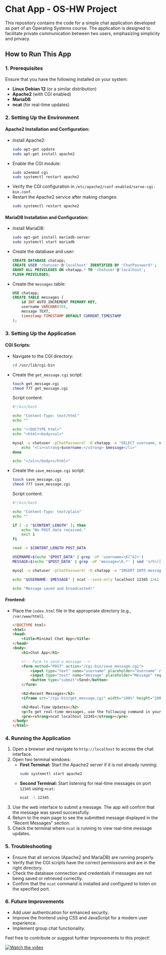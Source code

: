 # Chat App - OS-HW Project

This repository contains the code for a simple chat application developed as part of an Operating Systems course. The application is designed to facilitate private communication between two users, emphasizing simplicity and privacy.

## How to Run This App

### 1. Prerequisites

Ensure that you have the following installed on your system:
- **Linux Debian 12** (or a similar distribution)
- **Apache2** (with CGI enabled)
- **MariaDB**
- **ncat** (for real-time updates)

### 2. Setting Up the Environment

#### Apache2 Installation and Configuration:
- Install Apache2:
  ```bash
  sudo apt-get update
  sudo apt-get install apache2
  ```
- Enable the CGI module:
  ```bash
  sudo a2enmod cgi
  sudo systemctl restart apache2
  ```
- Verify the CGI configuration in `/etc/apache2/conf-enabled/serve-cgi-bin.conf`.
- Restart the Apache2 service after making changes:
  ```bash
  sudo systemctl restart apache2
  ```

#### MariaDB Installation and Configuration:
- Install MariaDB:
  ```bash
  sudo apt-get install mariadb-server
  sudo systemctl start mariadb
  ```
- Create the database and user:
  ```sql
  CREATE DATABASE chatapp;
  CREATE USER 'chatuser'@'localhost' IDENTIFIED BY 'ChatPassword!';
  GRANT ALL PRIVILEGES ON chatapp.* TO 'chatuser'@'localhost';
  FLUSH PRIVILEGES;
  ```
- Create the `messages` table:
  ```sql
  USE chatapp;
  CREATE TABLE messages (
      id INT AUTO_INCREMENT PRIMARY KEY,
      username VARCHAR(50),
      message TEXT,
      timestamp TIMESTAMP DEFAULT CURRENT_TIMESTAMP
  );
  ```

### 3. Setting Up the Application

#### CGI Scripts:
- Navigate to the CGI directory:
  ```bash
  cd /usr/lib/cgi-bin
  ```
- Create the `get_message.cgi` script:
  ```bash
  touch get_message.cgi
  chmod 777 get_message.cgi
  ```
  Script content:
  ```bash
  #!/bin/bash

  echo "Content-Type: text/html"
  echo ""

  echo "<!DOCTYPE html>"
  echo "<html><body><ul>"

  mysql -u chatuser -pChatPassword! -D chatapp -e "SELECT username, message FROM messages ORDER BY timestamp DESC LIMIT 10;" | tail -n +2 | while read -r username message; do
      echo "<li><strong>$username:</strong> $message</li>"
  done

  echo "</ul></body></html>"
  ```
- Create the `save_message.cgi` script:
  ```bash
  touch save_message.cgi
  chmod 777 save_message.cgi
  ```
  Script content:
  ```bash
  #!/bin/bash

  echo "Content-Type: text/plain"
  echo ""

  if [ -z "$CONTENT_LENGTH" ]; then
      echo "No POST data received."
      exit 1
  fi

  read -n $CONTENT_LENGTH POST_DATA

  USERNAME=$(echo "$POST_DATA" | grep -oP 'username=\K[^&]+')
  MESSAGE=$(echo "$POST_DATA" | grep -oP 'message=\K.*' | sed 's/%\([0-9A-Fa-f][0-9A-Fa-f]\)/\\x\1/g' | xargs -0 printf "%b")

  mysql -u chatuser -pChatPassword! -D chatapp -e "INSERT INTO messages (username, message) VALUES ('$USERNAME', '$MESSAGE');" 2>&1

  echo "$USERNAME: $MESSAGE" | ncat --send-only localhost 12345 2>&1

  echo "Message saved and broadcasted!"
  ```

#### Frontend:
- Place the `index.html` file in the appropriate directory (e.g., `/var/www/html`).
  ```html
  <!DOCTYPE html>
  <html>
  <head>
      <title>Minimal Chat App</title>
  </head>
  <body>
      <h1>Chat App</h1>

      <!-- Form to send a message -->
      <form method="POST" action="/cgi-bin/save_message.cgi">
          <input type="text" name="username" placeholder="Username" required>
          <input type="text" name="message" placeholder="Message" required>
          <button type="submit">Send</button>
      </form>

      <h2>Recent Messages</h2>
      <iframe src="/cgi-bin/get_message.cgi" width="100%" height="200"></iframe>

      <h2>Real-Time Updates</h2>
      <p>To get real-time messages, use the following command in your terminal:</p>
      <pre><strong>ncat localhost 12345</strong></pre>
  </body>
  </html>
  ```

### 4. Running the Application

1. Open a browser and navigate to `http://localhost` to access the chat interface.
2. Open two terminal windows:
   - **First Terminal:** Start the Apache2 server if it is not already running:
     ```bash
     sudo systemctl start apache2
     ```
   - **Second Terminal:** Start listening for real-time messages on port `12345` using `ncat`:
     ```bash
     ncat -l 12345
     ```
3. Use the web interface to submit a message. The app will confirm that the message was saved successfully.
4. Return to the main page to see the submitted message displayed in the "Recent Messages" section.
5. Check the terminal where `ncat` is running to view real-time message updates.

### 5. Troubleshooting

- Ensure that all services (Apache2 and MariaDB) are running properly.
- Verify that the CGI scripts have the correct permissions and are in the right directory.
- Check the database connection and credentials if messages are not being saved or retrieved correctly.
- Confirm that the `ncat` command is installed and configured to listen on the specified port.

### 6. Future Improvements

- Add user authentication for enhanced security.
- Improve the frontend using CSS and JavaScript for a modern user experience.
- Implement group chat functionality.

Feel free to contribute or suggest further improvements to this project!

[![Watch the video](https://img.youtube.com/vi/https://www.youtube.com/watch?v=xmxb9OQx2MU/0.jpg)](https://www.youtube.com/watch?v=https://www.youtube.com/watch?v=xmxb9OQx2MU)


